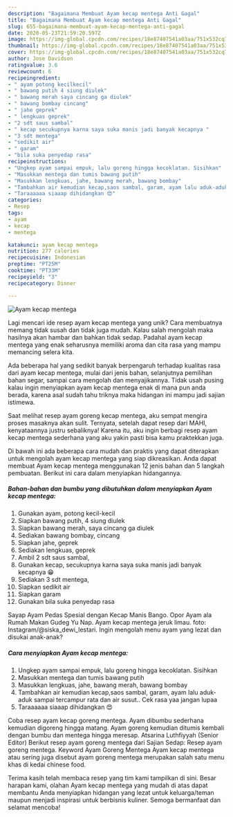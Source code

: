 ```yaml
---
description: "Bagaimana Membuat Ayam kecap mentega Anti Gagal"
title: "Bagaimana Membuat Ayam kecap mentega Anti Gagal"
slug: 655-bagaimana-membuat-ayam-kecap-mentega-anti-gagal
date: 2020-05-23T21:59:20.597Z
image: https://img-global.cpcdn.com/recipes/18e87407541a03aa/751x532cq70/ayam-kecap-mentega-foto-resep-utama.jpg
thumbnail: https://img-global.cpcdn.com/recipes/18e87407541a03aa/751x532cq70/ayam-kecap-mentega-foto-resep-utama.jpg
cover: https://img-global.cpcdn.com/recipes/18e87407541a03aa/751x532cq70/ayam-kecap-mentega-foto-resep-utama.jpg
author: Jose Davidson
ratingvalue: 3.6
reviewcount: 6
recipeingredient:
- " ayam potong kecilkecil"
- " bawang putih 4 siung diulek"
- " bawang merah saya cincang ga diulek"
- " bawang bombay cincang"
- " jahe geprek"
- " lengkuas geprek"
- "2 sdt saus sambal"
- " kecap secukupnya karna saya suka manis jadi banyak kecapnya "
- "3 sdt mentega"
- "sedikit air"
- " garam"
- "bila suka penyedap rasa"
recipeinstructions:
- "Ungkep ayam sampai empuk, lalu goreng hingga kecoklatan. Sisihkan"
- "Masukkan mentega dan tumis bawang putih"
- "Masukkan lengkuas, jahe, bawang merah, bawang bombay"
- "Tambahkan air kemudian kecap,saos sambal, garam, ayam lalu aduk-aduk sampai tercampur rata dan air susut.. Cek rasa yaa jangan lupaa"
- "Taraaaaaa siaaap dihidangkan 😍"
categories:
- Resep
tags:
- ayam
- kecap
- mentega

katakunci: ayam kecap mentega 
nutrition: 277 calories
recipecuisine: Indonesian
preptime: "PT25M"
cooktime: "PT33M"
recipeyield: "3"
recipecategory: Dinner

---
```



![Ayam kecap mentega](https://img-global.cpcdn.com/recipes/18e87407541a03aa/751x532cq70/ayam-kecap-mentega-foto-resep-utama.jpg)

Lagi mencari ide resep ayam kecap mentega yang unik? Cara membuatnya memang tidak susah dan tidak juga mudah. Kalau salah mengolah maka hasilnya akan hambar dan bahkan tidak sedap. Padahal ayam kecap mentega yang enak seharusnya memiliki aroma dan cita rasa yang mampu memancing selera kita.

Ada beberapa hal yang sedikit banyak berpengaruh terhadap kualitas rasa dari ayam kecap mentega, mulai dari jenis bahan, selanjutnya pemilihan bahan segar, sampai cara mengolah dan menyajikannya. Tidak usah pusing kalau ingin menyiapkan ayam kecap mentega enak di mana pun anda berada, karena asal sudah tahu triknya maka hidangan ini mampu jadi sajian istimewa.

Saat melihat resep ayam goreng kecap mentega, aku sempat mengira proses masaknya akan sulit. Ternyata, setelah dapat resep dari MAHI, kenyataannya justru sebaliknya! Karena itu, aku ingin berbagi resep ayam kecap mentega sederhana yang aku yakin pasti bisa kamu praktekkan juga.


Di bawah ini ada beberapa cara mudah dan praktis yang dapat diterapkan untuk mengolah ayam kecap mentega yang siap dikreasikan. Anda dapat membuat Ayam kecap mentega menggunakan 12 jenis bahan dan 5 langkah pembuatan. Berikut ini cara dalam menyiapkan hidangannya.

<!--inarticleads1-->

##### Bahan-bahan dan bumbu yang dibutuhkan dalam menyiapkan Ayam kecap mentega:

1. Gunakan  ayam, potong kecil-kecil
1. Siapkan  bawang putih, 4 siung diulek
1. Siapkan  bawang merah, saya cincang ga diulek
1. Sediakan  bawang bombay, cincang
1. Siapkan  jahe, geprek
1. Sediakan  lengkuas, geprek
1. Ambil 2 sdt saus sambal,
1. Gunakan  kecap, secukupnya karna saya suka manis jadi banyak kecapnya 😁
1. Sediakan 3 sdt mentega,
1. Siapkan sedikit air
1. Siapkan  garam
1. Gunakan bila suka penyedap rasa


Sayap Ayam Pedas Spesial dengan Kecap Manis Bango. Opor Ayam ala Rumah Makan Gudeg Yu Nap. Ayam kecap mentega jeruk limau. foto: Instagram/@siska_dewi_lestari. Ingin mengolah menu ayam yang lezat dan disukai anak-anak? 

<!--inarticleads2-->

##### Cara menyiapkan Ayam kecap mentega:

1. Ungkep ayam sampai empuk, lalu goreng hingga kecoklatan. Sisihkan
1. Masukkan mentega dan tumis bawang putih
1. Masukkan lengkuas, jahe, bawang merah, bawang bombay
1. Tambahkan air kemudian kecap,saos sambal, garam, ayam lalu aduk-aduk sampai tercampur rata dan air susut.. Cek rasa yaa jangan lupaa
1. Taraaaaaa siaaap dihidangkan 😍


Coba resep ayam kecap goreng mentega. Ayam dibumbu sederhana kemudian digoreng hingga matang. Ayam goreng kemudian ditumis kembali dengan bumbu dan mentega hingga meresap. Atsarina Luthfiyyah (Senior Editor) Berikut resep ayam goreng mentega dari Sajian Sedap: Resep ayam goreng mentega. Keyword Ayam Goreng Mentega Ayam kecap mentega atau sering juga disebut ayam goreng mentega merupakan salah satu menu khas di kedai chinese food. 

Terima kasih telah membaca resep yang tim kami tampilkan di sini. Besar harapan kami, olahan Ayam kecap mentega yang mudah di atas dapat membantu Anda menyiapkan hidangan yang lezat untuk keluarga/teman maupun menjadi inspirasi untuk berbisnis kuliner. Semoga bermanfaat dan selamat mencoba!
